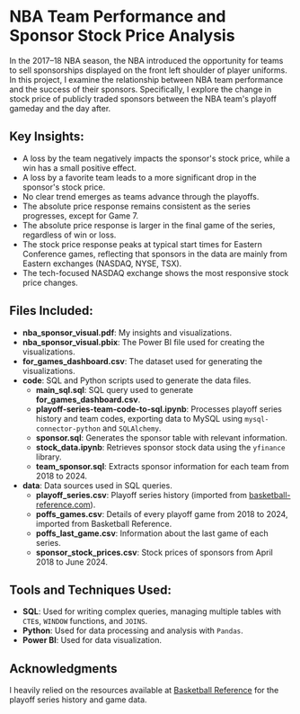 # NBA Team Performance and Sponsor Stock Price Analysis

In the 2017–18 NBA season, the NBA introduced the opportunity for teams to sell sponsorships displayed on the front left shoulder of player uniforms. In this project, I examine the relationship between NBA team performance and the success of their sponsors. Specifically, I explore the change in stock price of publicly traded sponsors between the NBA team's playoff gameday and the day after.

## Key Insights:
- A loss by the team negatively impacts the sponsor's stock price, while a win has a small positive effect.
- A loss by a favorite team leads to a more significant drop in the sponsor's stock price.
- No clear trend emerges as teams advance through the playoffs.
- The absolute price response remains consistent as the series progresses, except for Game 7.
- The absolute price response is larger in the final game of the series, regardless of win or loss.
- The stock price response peaks at typical start times for Eastern Conference games, reflecting that sponsors in the data are mainly from Eastern exchanges (NASDAQ, NYSE, TSX).
- The tech-focused NASDAQ exchange shows the most responsive stock price changes.

## Files Included:
- **nba_sponsor_visual.pdf**: My insights and visualizations.
- **nba_sponsor_visual.pbix**: The Power BI file used for creating the visualizations.
- **for_games_dashboard.csv**: The dataset used for generating the visualizations.
- **code**: SQL and Python scripts used to generate the data files.
  - **main_sql.sql**: SQL query used to generate **for_games_dashboard.csv**.
  - **playoff-series-team-code-to-sql.ipynb**: Processes playoff series history and team codes, exporting data to MySQL using `mysql-connector-python` and `SQLAlchemy`.
  - **sponsor.sql**: Generates the sponsor table with relevant information.
  - **stock_data.ipynb**: Retrieves sponsor stock data using the `yfinance` library.
  - **team_sponsor.sql**: Extracts sponsor information for each team from 2018 to 2024.
- **data**: Data sources used in SQL queries.
  - **playoff_series.csv**: Playoff series history (imported from [basketball-reference.com](https://www.basketball-reference.com/playoffs/series.html)).
  - **poffs_games.csv**: Details of every playoff game from 2018 to 2024, imported from Basketball Reference.
  - **poffs_last_game.csv**: Information about the last game of each series.
  - **sponsor_stock_prices.csv**: Stock prices of sponsors from April 2018 to June 2024.

## Tools and Techniques Used:
- **SQL**: Used for writing complex queries, managing multiple tables with `CTE`s, `WINDOW` functions, and `JOINS`.
- **Python**: Used for data processing and analysis with `Pandas`.
- **Power BI**: Used for data visualization.

## Acknowledgments
I heavily relied on the resources available at [Basketball Reference](https://www.basketball-reference.com) for the playoff series history and game data.
